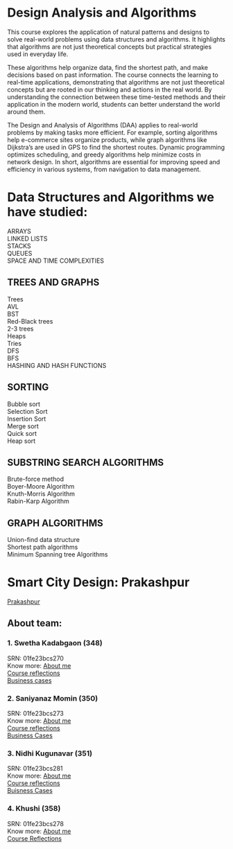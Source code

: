 # Design Analysis and Algorithms

This course explores the application of natural patterns and designs to solve real-world problems using data structures and algorithms. It highlights that algorithms are not just theoretical concepts but practical strategies used in everyday life.

These algorithms help organize data, find the shortest path, and make decisions based on past information. The course connects the learning to real-time applications, demonstrating that algorithms are not just theoretical concepts but are rooted in our thinking and actions in the real world. By understanding the connection between these time-tested methods and their application in the modern world, students can better understand the world around them.

The Design and Analysis of Algorithms (DAA) applies to real-world problems by making tasks more efficient. For example, sorting algorithms help e-commerce sites organize products, while graph algorithms like Dijkstra’s are used in GPS to find the shortest routes. Dynamic programming optimizes scheduling, and greedy algorithms help minimize costs in network design. In short, algorithms are essential for improving speed and efficiency in various systems, from navigation to data management.

# Data Structures and Algorithms we have studied:
ARRAYS  
LINKED LISTS  
STACKS  
QUEUES  
SPACE AND TIME COMPLEXITIES
## TREES AND GRAPHS  
Trees  
AVL  
BST  
Red-Black trees  
2-3 trees  
Heaps  
Tries  
DFS  
BFS  
HASHING AND HASH FUNCTIONS
## SORTING  
Bubble sort  
Selection Sort  
Insertion Sort  
Merge sort  
Quick sort  
Heap sort
## SUBSTRING SEARCH ALGORITHMS
Brute-force method  
Boyer-Moore Algorithm  
Knuth-Morris Algorithm  
Rabin-Karp Algorithm
## GRAPH ALGORITHMS
Union-find data structure  
Shortest path algorithms  
Minimum Spanning tree Algorithms

# Smart City Design: Prakashpur
[Prakashpur](prakashpur.md)

## About team:
### 1. Swetha Kadabgaon (348)
SRN: 01fe23bcs270  
Know more: [About me](readme2.md)  
[Course reflections](CourseReflection2.md)  
[Business cases](Business-cases2.md)

### 2. Saniyanaz Momin (350)
SRN: 01fe23bcs273  
Know more: [About me](readme3.md)  
[Course reflections](CourseReflection3.md)  
[Business Cases](BuisnessCases3.md)

### 3. Nidhi Kugunavar (351)
SRN: 01fe23bcs281  
Know more: [About me](readme1.md)  
[Course reflections](course-reflection1.md)  
[Buisness Cases](business_case1.md)

### 4. Khushi (358)
SRN: 01fe23bcs278  
Know more: [About me](README4.md)  
[Course Reflections](Course-Reflection4.md)
